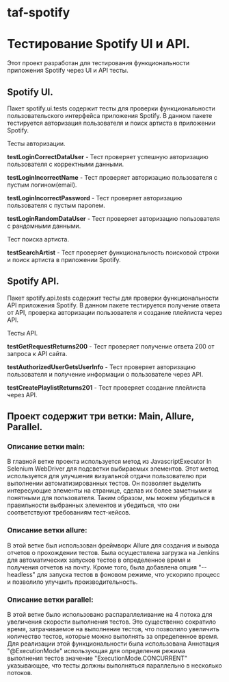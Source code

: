 # taf-spotify

# **Тестирование Spotify UI и API.**

Этот проект разработан для тестирования функциональности приложения Spotify через UI и API тесты.

## **Spotify UI.**

Пакет spotify.ui.tests содержит тесты для проверки функциональности пользовательского интерфейса приложения Spotify. В данном пакете тестируется авторизация пользователя и поиск артиста в приложении Spotify.

Тесты авторизации.

**testLoginCorrectDataUser** - Тест проверяет успешную авторизацию пользователя с корректными данными.

**testLoginIncorrectName** - Тест проверяет авторизацию пользователя с пустым логином(email).

**testLoginIncorrectPassword** - Тест проверяет авторизацию пользователя с пустым паролем.

**testLoginRandomDataUser** - Тест проверяет авторизацию пользователя с рандомными данными.

Тест поиска артиста.

**testSearchArtist** - Тест проверяет функциональность поисковой строки и поиск артиста в приложении Spotify.


## **Spotify API.**


Пакет spotify.api.tests содержит тесты для проверки функциональности API приложения Spotify.
В данном пакете тестируется получение ответа от API, проверка авторизации пользователя и создание плейлиста через API.

Тесты API.

**testGetRequestReturns200** - Тест проверяет получение ответа 200 от запроса к API сайта.

**testAuthorizedUserGetsUserInfo** - Тест проверяет авторизацию пользователя и получение информации о пользователе через API.

**testCreatePlaylistReturns201** - Тест проверяет создание плейлиста через API.



## Проект содержит три ветки: Main, Allure, Parallel.

### **Описание ветки main:**

В главной ветке проекта используется метод из JavascriptExecutor In Selenium WebDriver для подсветки выбираемых элементов. Этот метод используется для улучшения визуальной отдачи пользователю при выполнении автоматизированных тестов. Он позволяет выделить интересующие элементы на странице, сделав их более заметными и понятными для пользователя. Таким образом, мы можем убедиться в правильности выбранных элементов и убедиться, что они соответствуют требованиям тест-кейсов.

### **Описание ветки allure:**

В этой ветке был использован фреймворк Allure для создания и вывода отчетов о прохождении тестов. Была осуществлена загрузка на Jenkins для автоматических запусков тестов в определенное время и получения отчетов на почту. Кроме того, была добавлена опция "--headless" для запуска тестов в фоновом режиме, что ускорило процесс и позволило улучшить производительность.

### **Описание ветки parallel:**

В этой ветке было использовано распараллеливание на 4 потока для увеличения скорости выполнения тестов. Это существенно сократило время, затрачиваемое на выполнение тестов, что позволило увеличить количество тестов, которые можно выполнять за определенное время. Для реализации этой функциональности была использована Аннотация "@ExecutionMode" использующая для определения режима выполнения тестов значение "ExecutionMode.CONCURRENT" указывающее, что тесты должны выполняться параллельно в несколько потоков.

